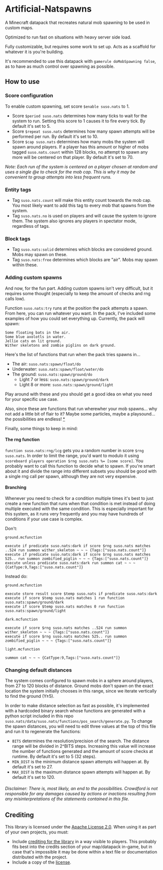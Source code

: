 # Artificial-Natspawns
A Minecraft datapack that recreates natural mob spawning to be used in custom maps.

Optimized to run fast on situations with heavy server side load.

Fully customizable, but requires some work to set up. Acts as a scaffold for whatever it is you're building.

It's recommended to use this datapack with `gamerule doMobSpawning false`, as to have as much control over spawning as possible.

## How to use
### Score configuration
To enable custom spawning, set score `$enable suso.nats` to 1.

- Score `$period suso.nats` determines how many ticks to wait for the system to run. Setting this score to 1 causes it to fire every tick. By default it's set to 5.
- Score `$repeat suso.nats` determines how many spawn attempts will be performed per run. By default it's set to 10.
- Score `$cap suso.nats` determines how many mobs the system will spawn around players. If a player has this amount or higher of mobs tagged `suso.nats.count` within 128 blocks, no attempt to spawn any more will be centered on that player. By default it's set to 70.

*Note: Each run of the system is centered on a player chosen at random and uses a single @e to check for the mob cap. This is why it may be convenient to group attempts into less frequent runs.*

### Entity tags
- Tag `suso.nats.count` will make this entity count towards the mob cap. You most likely want to add this tag to every mob that spawns from the system.
- Tag `suso.nats.no` is used on players and will cause the system to ignore them. The system also ignores any players in spectator mode, regardless of tags.

### Block tags
- Tag `suso.nats:solid` determines which blocks are considered ground. Mobs may spawn on these.
- Tag `suso.nats:free` determines which blocks are "air". Mobs may spawn within these.

### Adding custom spawns
And now, for the fun part. Adding custom spawns isn't very difficult, but it requires some thought (especially to keep the amount of checks and rng calls low).

Function `suso.nats:try` runs at the position the pack attempts a spawn. From here, you can run whatever you want. In the pack, I've included some examples of how you could set everything up. Currently, the pack will spawn:

```
Some floating bats in the air.
Some blue axolotls in water.
Jellie cats on lit ground.
Wither skeletons and zombie piglins on dark ground.
```

Here's the list of functions that run when the pack tries spawns in...
- The air: `suso.nats:spawn/float/do`
- Underwater: `suso.nats:spawn/float/water/do`
- The ground: `suso.nats:spawn/ground/do`
  - Light 7 or less: `suso.nats:spawn/ground/dark`
  - Light 8 or more: `suso.nats:spawn/ground/light`

Play around with these and you should get a good idea on what you need for your specific use case.

Also, since these are functions that run wherewher your mob spawns... why not add a little bit of flair to it? Maybe some particles, maybe a playsound... the possibilities are endless! [* ](#disclaimer-there-is-most-likely-an-end-to-the-possibilities-crowdford-is-not-responsible-for-any-damages-caused-by-actions-or-inactions-resulting-from-any-misinterpretations-of-the-statements-contained-in-this-file)

Finally, some things to keep in mind:

#### The rng function
`function suso.nats:rng/lcg` gets you a random number in score `$rng suso.nats`. In order to limit the range, you'd want to modulo it using `scoreboard players operation $rng suso.nats %= [some score]`. You probably want to call this function to decide what to spawn. If you're smart about it and divide the range into different subsets you should be good with a single rng call per spawn, although they are not very expensive.

#### Branching
Whenever you need to check for a condition multiple times it's best to just create a new function that runs when that condition is met instead of doing multiple executed with the same condition. This is especially important for this system, as it runs very frequently and you may have hundreds of conditions if your use case is complex.

Don't:

`ground.mcfunction`
```mcfunction
execute if predicate suso.nats:dark if score $rng suso.nats matches ..524 run summon wither_skeleton ~ ~ ~ {Tags:["suso.nats.count"]}
execute if predicate suso.nats:dark if score $rng suso.nats matches 525.. run summon zombified_piglin ~ ~ ~ {Tags:["suso.nats.count"]}
execute unless predicate suso.nats:dark run summon cat ~ ~ ~ {CatType:9,Tags:["suso.nats.count"]}
```

Instead do:

`ground.mcfunction`
```mcfunction
execute store result score $temp suso.nats if predicate suso.nats:dark
execute if score $temp suso.nats matches 1 run function suso.nats:spawn/ground/dark
execute if score $temp suso.nats matches 0 run function suso.nats:spawn/ground/light
```
`dark.mcfunction`
```mcfunction
execute if score $rng suso.nats matches ..524 run summon wither_skeleton ~ ~ ~ {Tags:["suso.nats.count"]}
execute if score $rng suso.nats matches 525.. run summon zombified_piglin ~ ~ ~ {Tags:["suso.nats.count"]}
```
`light.mcfunction`
```mcfunction
summon cat ~ ~ ~ {CatType:9,Tags:["suso.nats.count"]}
```

### Changing default distances
The system comes configured to spawn mobs in a sphere around players, from 27 to 120 blocks of distance. Ground mobs don't spawn on the exact location the system initially chooses in this range, since we iterate vertically to find the ground (Y±5).

In order to make distance selection as fast as possible, it's implemented with a hardcoded binary search whose functions are generated with a python script included in this repo `suso.nats/data/suso.nats/functions/pos_search/generate.py`. To change the spawn distances, you will need to edit three values at the top of this file and run it to regenerate the functions:
- `BITS` determines the resolution/precision of the search. The distance range will be divided in 2^BITS steps. Increasing this value will increase the number of functions generated and the amount of score checks at runtime. By default it's set to 5 (32 steps).
- `MIN_DIST` is the minimum distance spawn attempts will happen at. By default it's set to 27.
- `MAX_DIST` is the maximum distance spawn attempts will happen at. By default it's set to 120.

###### Disclaimer: There is, most likely, an end to the possibilities. Crowdford is not responsible for any damages caused by actions or inactions resulting from any misinterpretations of the statements contained in this file.

## Crediting
This library is licensed under the [Apache License 2.0](https://github.com/5uso/Artificial-Natspawns/blob/main/LICENSE). When using it as part of  your own projects, you must:

- Include [crediting for the library](https://github.com/5uso/Artificial-Natspawns/blob/main/NOTICE) in a way visible to players. This probably fits best into the credits section of your map/datapack in-game, but in case that's impossible it may be done within a text file or documentation distributed with the project.
- Include a copy of the [license](https://github.com/5uso/Artificial-Natspawns/blob/main/LICENSE).

